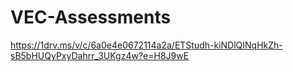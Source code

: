# VEC-Assessments
https://1drv.ms/v/c/6a0e4e0672114a2a/ETStudh-kiNDlQINqHkZh-sB5bHUQyPxyDahrr_3UKgz4w?e=H8J9wE
